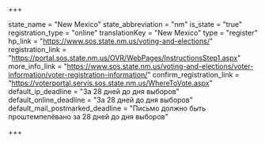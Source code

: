 +++

state_name = "New Mexico"
state_abbreviation = "nm"
is_state = "true"
registration_type = "online"
translationKey = "New Mexico"
type = "register"
hp_link = "https://www.sos.state.nm.us/voting-and-elections/"
registration_link = "https://portal.sos.state.nm.us/OVR/WebPages/InstructionsStep1.aspx"
more_info_link = "https://www.sos.state.nm.us/voting-and-elections/voter-information/voter-registration-information/"
confirm_registration_link = "https://voterportal.servis.sos.state.nm.us/WhereToVote.aspx"
default_ip_deadline = "За 28 дней до дня выборов"
default_online_deadline = "За 28 дней до дня выборов"
default_mail_postmarked_deadline = "Письмо должно быть проштемпелёвано за 28 дней до дня выборов"

+++